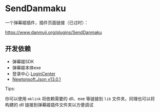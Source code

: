 # SendDanmaku

一个弹幕姬插件，插件页面链接（已过时）：

https://www.danmuji.org/plugins/SendDanmaku

## 开发依赖

- 弹幕姬SDK
- 弹幕姬本体exe
- 登录中心 [LoginCenter](https://www.danmuji.org/plugins/LoginCenter)
- [Newtonsoft.Json v13.0.1](https://www.nuget.org/packages/Newtonsoft.Json/13.0.1)

Tips:

你可以使用 `mklink` 将依赖需要的 dll、exe 等链接到 `lib` 文件夹，同理也可以将构建的 dll 链接到弹幕姬插件文件夹以方便调试